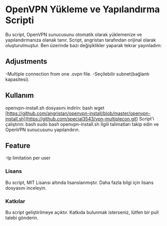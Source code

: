 # OpenVPN Yükleme ve Yapılandırma Scripti
Bu script, OpenVPN sunucusunu otomatik olarak yüklemenize ve yapılandırmanıza olanak tanır. Script, angristan tarafından orijinal olarak oluşturulmuştur. Ben üzerinde bazı değişiklikler yaparak tekrar yayınladım:
## Adjustments
-Multiple connection from one .ovpn file.
-Seçilebilir subnet(bağlantı kapasitesi).


## Kullanım
openvpn-install.sh dosyasını indirin:
bash
wget [https://github.com/angristan/openvpn-install/blob/master/openvpn-install.sh](https://github.com/special3543/vpn-multiplecon.git)
Script'i çalıştırın:
bash
sudo bash openvpn-install.sh
İlgili talimatları takip edin ve OpenVPN sunucusunu yapılandırın.


## Feature
-Ip limitation per user












### Lisans
Bu script, MIT Lisansı altında lisanslanmıştır. Daha fazla bilgi için lisans dosyasını inceleyin.

### Katkılar
Bu script geliştirilmeye açıktır. Katkıda bulunmak isterseniz, lütfen bir pull talebi gönderin.
